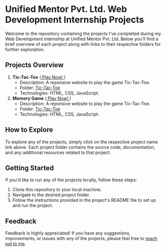 # Unified Mentor Pvt. Ltd. Web Development Internship Projects

Welcome to the repository containing the projects I've completed during my Web Development internship at Unified Mentor Pvt. Ltd. Below you'll find a brief overview of each project along with links to their respective folders for further exploration.

## Projects Overview

1. **Tic-Tac-Toe** ([ Play Now! ](https://lalithadithyansuresh.github.io/UnifiedMentor-Internship-Projects/Tic-Tac-Toe/))
   - Description: A reponsive website to play the game Tic-Tac-Toe.
   - Folder: [Tic-Tac-Toe](/Tic-Tac-Toe)
   - Technologies: HTML, CSS, JavaScript.
1. **Memory Game** ([ Play Now! ](https://lalithadithyansuresh.github.io/UnifiedMentor-Internship-Projects/Memory%20Game/))
   - Description: A reponsive website to play the game Tic-Tac-Toe.
   - Folder: [Tic-Tac-Toe](/Memory%20Game)
   - Technologies: HTML, CSS, JavaScript.

## How to Explore

To explore any of the projects, simply click on the respective project name link above. Each project folder contains the source code, documentation, and any additional resources related to that project.

## Getting Started

If you'd like to run any of the projects locally, follow these steps:

1. Clone this repository to your local machine.
2. Navigate to the desired project folder.
3. Follow the instructions provided in the project's README file to set up and run the project.

## Feedback

Feedback is highly appreciated! If you have any suggestions, improvements, or issues with any of the projects, please feel free to [reach out to me](mailto:lalithadithyansuresh@gmail.com).


